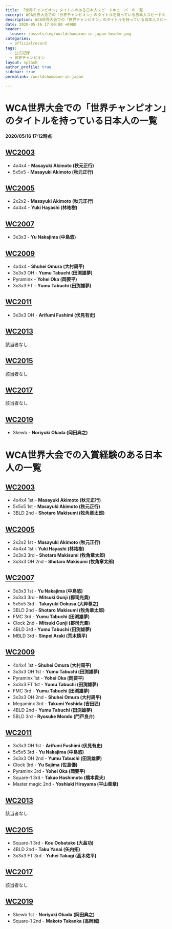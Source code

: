```yaml
---
title: 「世界チャンピオン」タイトルのある日本人スピードキューバーの一覧
excerpt: WCA世界大会での「世界チャンピオン」のタイトルを持っている日本人スピードキューバーの一覧をまとめました。
description: WCA世界大会での「世界チャンピオン」のタイトルを持っている日本人スピードキューバーの一覧をまとめました。
date: 2020-05-16 17:00:00 +0900
header:
  teaser: /assets/img/worldchampion-in-japan-header.png
categories:
  - officialrecord
tags:
  - 公式記録
  - 世界チャンピオン
layout: splash
author_profile: true
sidebar: true
permalink: /worldchampion-in-japan

---
```

# WCA世界大会での「世界チャンピオン」のタイトルを持っている日本人の一覧
**2020/05/16 17:12時点**

## [WC2003](https://www.worldcubeassociation.org/competitions/WC2003/results/podiums)
- 4x4x4 - **Masayuki Akimoto (秋元正行)**
- 5x5x5 - **Masayuki Akimoto (秋元正行)**

## [WC2005](https://www.worldcubeassociation.org/competitions/WC2005/results/podiums)
- 2x2x2 - **Masayuki Akimoto (秋元正行)**
- 4x4x4 - **Yuki Hayashi (林祐樹)**

## [WC2007](https://www.worldcubeassociation.org/competitions/WC2007/results/podiums)
- 3x3x3 - **Yu Nakajima (中島悠)**

## [WC2009](https://www.worldcubeassociation.org/competitions/WC2009/results/podiums)
- 4x4x4 - **Shuhei Omura (大村周平)**
- 3x3x3 OH - **Yumu Tabuchi (田渕雄夢)**
- Pyraminx - **Yohei Oka (岡要平)**
- 3x3x3 FT - **Yumu Tabuchi (田渕雄夢)**

## [WC2011](https://www.worldcubeassociation.org/competitions/WC2011/results/podiums)
- 3x3x3 OH - **Arifumi Fushimi (伏見有史)**

## [WC2013](https://www.worldcubeassociation.org/competitions/WC2013/results/podiums)
該当者なし

## [WC2015](https://www.worldcubeassociation.org/competitions/WC2015/results/podiums)
該当者なし

## [WC2017](https://www.worldcubeassociation.org/competitions/WC2017/results/podiums)
該当者なし

## [WC2019](https://www.worldcubeassociation.org/competitions/WC2019/results/podiums)
- Skewb - **Noriyuki Okada (岡田典之)**


# WCA世界大会での入賞経験のある日本人の一覧

## [WC2003](https://www.worldcubeassociation.org/competitions/WC2003/results/podiums)
- 4x4x4 1st - **Masayuki Akimoto (秋元正行)**
- 5x5x5 1st - **Masayuki Akimoto (秋元正行)**
- 3BLD 2nd - **Shotaro Makisumi (牧角章太郎)**

## [WC2005](https://www.worldcubeassociation.org/competitions/WC2005/results/podiums)
- 2x2x2 1st - **Masayuki Akimoto (秋元正行)**
- 4x4x4 1st - **Yuki Hayashi (林祐樹)**
- 3x3x3 3rd - **Shotaro Makisumi (牧角章太郎)**
- 3x3x3 OH 2nd - **Shotaro Makisumi (牧角章太郎)**

## [WC2007](https://www.worldcubeassociation.org/competitions/WC2007/results/podiums)
- 3x3x3 1st - **Yu Nakajima (中島悠)**
- 3x3x3 3rd - **Mitsuki Gunji (郡司光貴)**
- 5x5x5 3rd - **Takayuki Ookusa (大艸尊之)**
- 3BLD 2nd - **Shotaro Makisumi (牧角章太郎)**
- FMC 3rd - **Yumu Tabuchi (田渕雄夢)**
- Clock 2nd - **Mitsuki Gunji (郡司光貴)**
- 4BLD 3rd - **Yumu Tabuchi (田渕雄夢)**
- MBLD 3rd - **Sinpei Araki (荒木慎平)**

## [WC2009](https://www.worldcubeassociation.org/competitions/WC2009/results/podiums)
- 4x4x4 1st - **Shuhei Omura (大村周平)**
- 3x3x3 OH 1st - **Yumu Tabuchi (田渕雄夢)**
- Pyraminx 1st - **Yohei Oka (岡要平)**
- 3x3x3 FT 1st - **Yumu Tabuchi (田渕雄夢)**
- FMC 3rd - **Yumu Tabuchi (田渕雄夢)**
- 3x3x3 OH 2nd - **Shuhei Omura (大村周平)**
- Megaminx 3rd - **Takumi Yoshida (吉田匠)**
- 4BLD 2nd - **Yumu Tabuchi (田渕雄夢)**
- 5BLD 3rd - **Ryosuke Mondo (門戸良介)**

## [WC2011](https://www.worldcubeassociation.org/competitions/WC2011/results/podiums)
- 3x3x3 OH 1st - **Arifumi Fushimi (伏見有史)**
- 5x5x5 3rd - **Yu Nakajima (中島悠)**
- 3x3x3 OH 2nd - **Yumu Tabuchi (田渕雄夢)**
- Clock 3rd - **Yu Sajima (佐島優)**
- Pyraminx 3rd - **Yohei Oka (岡要平)**
- Square-1 3rd - **Takao Hashimoto (橋本貴夫)**
- Master magic 2nd - **Yoshiaki Hirayama (平山善章)**

## [WC2013](https://www.worldcubeassociation.org/competitions/WC2013/results/podiums)
該当者なし

## [WC2015](https://www.worldcubeassociation.org/competitions/WC2015/results/podiums)
- Square-1 3rd - **Kou Oobatake (大畠功)**
- 4BLD 2nd - **Taku Yanai (矢内拓)**
- 3x3x3 FT 3rd - **Yuhei Takagi (高木佑平)**

## [WC2017](https://www.worldcubeassociation.org/competitions/WC2017/results/podiums)
該当者なし

## [WC2019](https://www.worldcubeassociation.org/competitions/WC2019/results/podiums)
- Skewb 1st - **Noriyuki Okada (岡田典之)**
- Square-1 2nd - **Makoto Takaoka (高岡誠)**